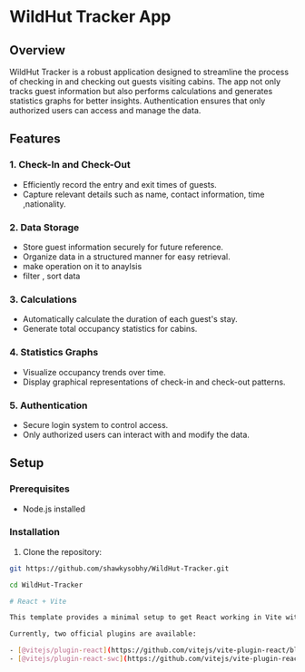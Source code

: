# WildHut Tracker App 

## Overview

WildHut Tracker is a robust application designed to streamline the process of checking in and checking out guests visiting cabins. The app not only tracks guest information but also performs calculations and generates statistics graphs for better insights. Authentication ensures that only authorized users can access and manage the data.

## Features

### 1. Check-In and Check-Out

- Efficiently record the entry and exit times of guests.
- Capture relevant details such as name, contact information, time ,nationality.

### 2. Data Storage

- Store guest information securely for future reference.
- Organize data in a structured manner for easy retrieval.
- make operation on it to anaylsis
- filter , sort  data 

### 3. Calculations

- Automatically calculate the duration of each guest's stay.
- Generate total occupancy statistics for cabins.

### 4. Statistics Graphs

- Visualize occupancy trends over time.
- Display graphical representations of check-in and check-out patterns.

### 5. Authentication

- Secure login system to control access.
- Only authorized users can interact with and modify the data.

## Setup

### Prerequisites

- Node.js installed

### Installation

1. Clone the repository:

```bash
git https://github.com/shawkysobhy/WildHut-Tracker.git

cd WildHut-Tracker

# React + Vite

This template provides a minimal setup to get React working in Vite with HMR and some ESLint rules.

Currently, two official plugins are available:

- [@vitejs/plugin-react](https://github.com/vitejs/vite-plugin-react/blob/main/packages/plugin-react/README.md) uses [Babel](https://babeljs.io/) for Fast Refresh
- [@vitejs/plugin-react-swc](https://github.com/vitejs/vite-plugin-react-swc) uses [SWC](https://swc.rs/) for Fast Refresh
